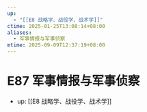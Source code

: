 ```yaml
---
up:
  - "[[E8 战略学、战役学、战术学]]"
ctime: 2025-01-25T13:08:14+08:00
aliases:
  - 军事情报与军事侦察
mtime: 2025-09-09T12:37:19+08:00
---
```


# E87 军事情报与军事侦察

- up: [[E8 战略学、战役学、战术学]]
